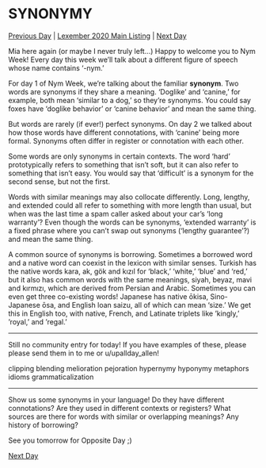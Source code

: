 # SYNONYMY
[Previous Day](_prompts/r-conlangs/lexember/2021/prompts/w1/05.md) | [Lexember 2020 Main Listing](_prompts/r-conlangs/lexember/2021/toc_lex21.md) | [Next Day](_prompts/r-conlangs/lexember/2021/prompts/w1/07.md)

Mia here again (or maybe I never truly left…) Happy to welcome you to Nym Week! Every day this week we’ll talk about a different figure of speech whose name contains ‘-nym.’

For day 1 of Nym Week, we’re talking about the familiar **synonym**. Two words are synonyms if they share a meaning. ‘Doglike’ and ‘canine,’ for example, both mean ‘similar to a dog,’ so they’re synonyms. You could say foxes have ‘doglike behavior’ or ‘canine behavior’ and mean the same thing.

But words are rarely (if ever!) perfect synonyms. On day 2 we talked about how those words have different connotations, with ‘canine’ being more formal. Synonyms often differ in register or connotation with each other.

Some words are only synonyms in certain contexts. The word ‘hard’ prototypically refers to something that isn’t soft, but it can also refer to something that isn’t easy. You would say that ‘difficult’ is a synonym for the second sense, but not the first.

Words with similar meanings may also collocate differently. Long, lengthy, and extended could all refer to something with more length than usual, but when was the last time a spam caller asked about your car’s ‘long warranty’? Even though the words can be synonyms, ‘extended warranty’ is a fixed phrase where you can’t swap out synonyms (‘lengthy guarantee’?) and mean the same thing.

A common source of synonyms is borrowing. Sometimes a borrowed word and a native word can coexist in the lexicon with similar senses. Turkish has the native words kara, ak, gök and kızıl for ‘black,’ ‘white,’ ‘blue’ and ‘red,’ but it also has common words with the same meanings, siyah, beyaz, mavi and kırmızı, which are derived from Persian and Arabic. Sometimes you can even get three co-existing words! Japanese has native ōkisa, Sino-Japanese ōsa, and English loan saizu, all of which can mean ‘size.’ We get this in English too, with native, French, and Latinate triplets like ’kingly,’ ’royal,’ and ’regal.’

-----

Still no community entry for today! If you have examples of these, please please send them in to me or u/upallday_allen!

clipping blending melioration pejoration hypernymy hyponymy metaphors idioms grammaticalization

-----

Show us some synonyms in your language! Do they have different connotations? Are they used in different contexts or registers? What sources are there for words with similar or overlapping meanings? Any history of borrowing?

See you tomorrow for Opposite Day ;)

[Next Day](_prompts/r-conlangs/lexember/2021/prompts/w1/07.md)
